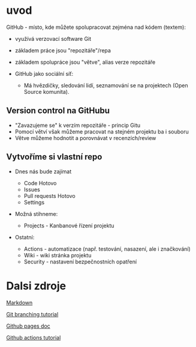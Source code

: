 # uvod

GitHub - místo, kde můžete spolupracovat zejména nad kódem (textem):
* využívá verzovací software Git
* základem práce jsou "repozitáře"/repa
* základem spolupráce jsou "větve", alias verze repozitáře

* GitHub jako sociální síť:
  * Má hvězdičky, sledování lidí, seznamování se na projektech (Open Source komunita).

## Version control na GitHubu

* "Zavazujeme se" k verzím repozitáře - princip Gitu
* Pomocí větví však můžeme pracovat na stejném projektu ba i souboru
* Větve můžeme hodnotit a porovnávat v recenzích/review

## Vytvoříme si vlastní repo

* Dnes nás bude zajímat
  * Code Hotovo
  * Issues
  * Pull requests Hotovo
  * Settings

* Možná stihneme:
  * Projects - Kanbanové řízení projektu

* Ostatní:
  * Actions - automatizace (např. testování, nasazení, ale i značkování)
  * Wiki - wiki stránka projektu
  * Security - nastavení bezpečnostních opatření

# Dalsi zdroje
[Markdown](https://github.com/adam-p/markdown-here/wiki/Markdown-Cheatsheet)

[Git branching tutorial](https://learngitbranching.js.org/)

[Github pages doc](https://pages.github.com/) 

[Github actions tutorial](https://github-actions-hero.vercel.app/)
